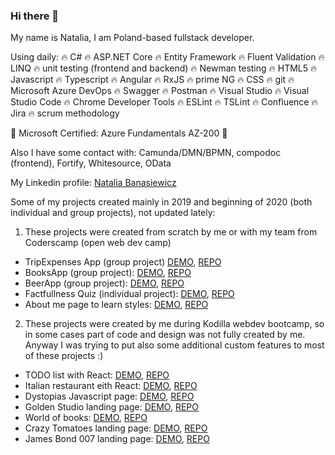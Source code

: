 ### Hi there 👋

My name is Natalia, I am Poland-based fullstack developer.

Using daily:
:fire: C# :fire: ASP.NET Core :fire: Entity Framework :fire: Fluent Validation :fire: LINQ :fire: unit testing (frontend and backend) :fire: Newman testing :fire: HTML5 :fire: Javascript :fire: Typescript :fire: Angular :fire: RxJS :fire: prime NG :fire: CSS :fire: git :fire: Microsoft Azure DevOps :fire: Swagger :fire: Postman :fire: Visual Studio :fire: Visual Studio Code :fire: Chrome Developer Tools :fire: ESLint :fire: TSLint :fire: Confluence :fire: Jira :fire: scrum methodology

:gem: Microsoft Certified: Azure Fundamentals AZ-200 :gem:

Also I have some contact with: Camunda/DMN/BPMN, compodoc (frontend), Fortify, Whitesource, OData

My Linkedin profile: [Natalia Banasiewicz](https://www.linkedin.com/in/nbanasiewicz/)

Some of my projects created mainly in 2019 and beginning of 2020 (both individual and group projects), not updated lately:

1. These projects were created from scratch by me or with my team from Coderscamp (open web dev camp)

  - TripExpenses App (group project) [DEMO](https://tripexpenses.herokuapp.com/), [REPO](https://github.com/natkalia/Trip-Expenses-App)
  - BooksApp (group project): [DEMO](https://bookstore-seven.herokuapp.com/), [REPO](https://github.com/natkalia/BookStore)
  - BeerApp (group project): [DEMO](https://natkalia.github.io/BeerAPI/), [REPO](https://github.com/natkalia/BeerAPI)
  - Factfullness Quiz (individual project): [DEMO](https://natkalia.github.io/factfulness-quiz-coderscamp), [REPO](https://github.com/natkalia/factfulness-quiz-coderscamp)
  - About me page to learn styles: [DEMO](https://natkalia.github.io/portfolio-coderscamp), [REPO](https://github.com/natkalia/portfolio-coderscamp)

2. These projects were created by me during Kodilla webdev bootcamp, so in some cases part of code and design was not fully created by me. Anyway I was trying to put also some additional custom features to most of these projects :)

  - TODO list with React: [DEMO](https://list-react-redux.herokuapp.com/), [REPO](https://github.com/natkalia/todolist-react-kodilla)
  - Italian restaurant eith React: [DEMO](https://italian-restaurant.herokuapp.com/), [REPO](https://github.com/natkalia/pizzeria-portal-kodilla-18.2)
  - Dystopias Javascript page: [DEMO](https://natkalia.github.io/dystopias-kodilla-6.2/), [REPO](https://github.com/natkalia/dystopias-kodilla-6.2)
  - Golden Studio landing page: [DEMO](https://natkalia.github.io/golden-kodilla-4.6/), [REPO](https://github.com/natkalia/golden-kodilla-4.6)
  - World of books: [DEMO](https://natkalia.github.io/bookstore-kodilla-3.4/), [REPO](https://github.com/natkalia/bookstore-kodilla-3.4)
  - Crazy Tomatoes landing page: [DEMO](https://natkalia.github.io/tomatoes-kodilla-2.8/), [REPO](https://github.com/natkalia/tomatoes-kodilla-2.8)
  - James Bond 007 landing page: [DEMO](https://natkalia.github.io/bond-kodilla-1.3/), [REPO](https://github.com/natkalia/bond-kodilla-1.3)
